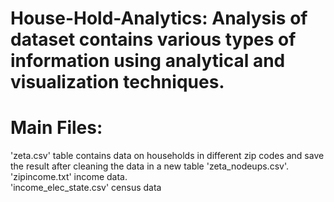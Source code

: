 # House-Hold-Analytics: Analysis of dataset contains various types of information using analytical and visualization techniques.
# Main Files:
'zeta.csv' table contains data on households in different zip codes and save the result after cleaning the data in a new table 'zeta_nodeups.csv'.
'zipincome.txt' income data.                  
'income_elec_state.csv' census data  
